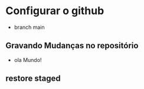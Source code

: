 # Configurar o github

* branch main

## Gravando Mudanças no repositório 

* ola Mundo!

## restore staged